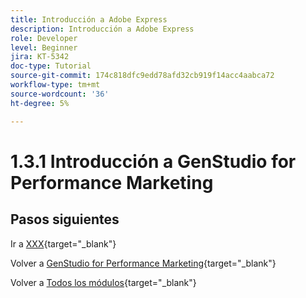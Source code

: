 ```yaml
---
title: Introducción a Adobe Express
description: Introducción a Adobe Express
role: Developer
level: Beginner
jira: KT-5342
doc-type: Tutorial
source-git-commit: 174c818dfc9edd78afd32cb919f14acc4aabca72
workflow-type: tm+mt
source-wordcount: '36'
ht-degree: 5%

---
```


# 1.3.1 Introducción a GenStudio for Performance Marketing

## Pasos siguientes

Ir a [XXX](./ex1.md){target="_blank"}

Volver a [GenStudio for Performance Marketing](./genstudio.md){target="_blank"}

Volver a [Todos los módulos](./../../../overview.md){target="_blank"}
